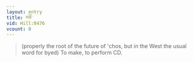 ```yaml
---
layout: entry
title: བཅོ་
vid: Hill:0476
vcount: 0
---
```


> (properly the root of the future of 'chos, but in the West the usual word for byed) To make, to perform CD\.

